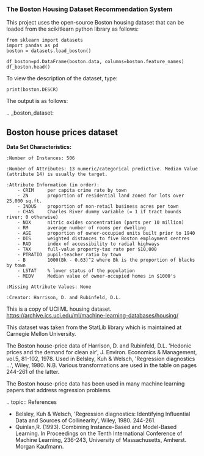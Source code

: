 ### The Boston Housing Dataset Recommendation System

This project uses the open-source Boston housing dataset that can be loaded from the scikitlearn python library as follows:

```
from sklearn import datasets
import pandas as pd
boston = datasets.load_boston()

df_boston=pd.DataFrame(boston.data, columns=boston.feature_names)
df_boston.head()
```

To view the description of the dataset, type:

```
print(boston.DESCR)
```

The output is as follows:

.. _boston_dataset:

Boston house prices dataset
---------------------------

**Data Set Characteristics:**

    :Number of Instances: 506
    
    :Number of Attributes: 13 numeric/categorical predictive. Median Value (attribute 14) is usually the target.
    
    :Attribute Information (in order):
        - CRIM     per capita crime rate by town
        - ZN       proportion of residential land zoned for lots over 25,000 sq.ft.
        - INDUS    proportion of non-retail business acres per town
        - CHAS     Charles River dummy variable (= 1 if tract bounds river; 0 otherwise)
        - NOX      nitric oxides concentration (parts per 10 million)
        - RM       average number of rooms per dwelling
        - AGE      proportion of owner-occupied units built prior to 1940
        - DIS      weighted distances to five Boston employment centres
        - RAD      index of accessibility to radial highways
        - TAX      full-value property-tax rate per $10,000
        - PTRATIO  pupil-teacher ratio by town
        - B        1000(Bk - 0.63)^2 where Bk is the proportion of blacks by town
        - LSTAT    % lower status of the population
        - MEDV     Median value of owner-occupied homes in $1000's
    
    :Missing Attribute Values: None
    
    :Creator: Harrison, D. and Rubinfeld, D.L.

This is a copy of UCI ML housing dataset.
https://archive.ics.uci.edu/ml/machine-learning-databases/housing/

This dataset was taken from the StatLib library which is maintained at Carnegie Mellon University.

The Boston house-price data of Harrison, D. and Rubinfeld, D.L. 'Hedonic
prices and the demand for clean air', J. Environ. Economics & Management,
vol.5, 81-102, 1978.   Used in Belsley, Kuh & Welsch, 'Regression diagnostics
...', Wiley, 1980.   N.B. Various transformations are used in the table on
pages 244-261 of the latter.

The Boston house-price data has been used in many machine learning papers that address regression
problems.

.. topic:: References

- Belsley, Kuh & Welsch, 'Regression diagnostics: Identifying Influential Data and Sources of Collinearity', Wiley, 1980. 244-261.
- Quinlan,R. (1993). Combining Instance-Based and Model-Based Learning. In Proceedings on the Tenth International Conference of Machine Learning, 236-243, University of Massachusetts, Amherst. Morgan Kaufmann.